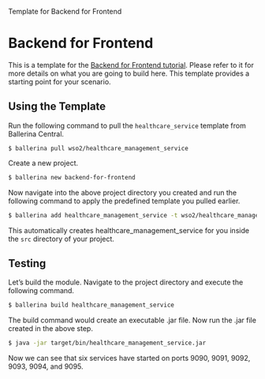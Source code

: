 Template for Backend for Frontend

# Backend for Frontend

This is a template for the [Backend for Frontend tutorial](https://ei.docs.wso2.com/en/latest/ballerina-integrator/learn/tutorials/integration-patterns-and-soa/backend-for-frontend/1/). Please refer to it for more details on what you are going to build here. This template provides a starting point for your scenario. 

## Using the Template

Run the following command to pull the `healthcare_service` template from Ballerina Central.

```
$ ballerina pull wso2/healthcare_management_service
```

Create a new project.

```bash
$ ballerina new backend-for-frontend
```

Now navigate into the above project directory you created and run the following command to apply the predefined template 
you pulled earlier.

```bash
$ ballerina add healthcare_management_service -t wso2/healthcare_management_service
```

This automatically creates healthcare_management_service for you inside the `src` directory of your project.  

## Testing

Let’s build the module. Navigate to the project directory and execute the following command.

```bash
$ ballerina build healthcare_management_service
```

The build command would create an executable .jar file. Now run the .jar file created in the above
step.

```bash
$ java -jar target/bin/healthcare_management_service.jar
```

Now we can see that six services have started on ports 9090, 9091, 9092, 9093, 9094, and 9095. 
